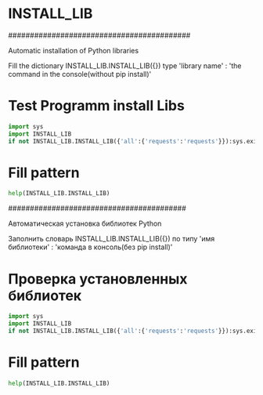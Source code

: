 # INSTALL_LIB
##########################################

Automatic installation of Python libraries

Fill the dictionary INSTALL_LIB.INSTALL_LIB({}) type 'library name' : 'the command in the console(without pip install)'

<h1>Test Programm install Libs</h1>

```python
import sys
import INSTALL_LIB
if not INSTALL_LIB.INSTALL_LIB({'all':{'requests':'requests'}}):sys.exit()
```

<h1>Fill pattern</h1>

```python
help(INSTALL_LIB.INSTALL_LIB)
```

    
#########################################

Автоматическая установка библиотек Python

Заполнить словарь INSTALL_LIB.INSTALL_LIB({}) по типу 'имя библиотеки' : 'команда в консоль(без pip install)'

<h1>Проверка установленных библиотек</h1>

```python
import sys
import INSTALL_LIB
if not INSTALL_LIB.INSTALL_LIB({'all':{'requests':'requests'}}):sys.exit()
```

<h1>Fill pattern</h1>

```python
help(INSTALL_LIB.INSTALL_LIB)
```
